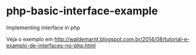 php-basic-interface-example
===========================

Implementing interface in php


Veja o exemplo em
http://waldemarnt.blogspot.com.br/2014/08/tutorial-e-examplo-de-interfaces-no-php.html
